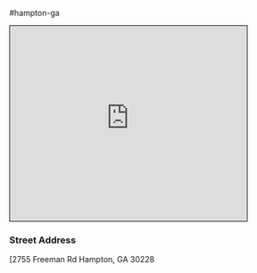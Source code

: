 #hampton-ga 
<iframe width="425" height="350" src="https://www.openstreetmap.org/export/embed.html?bbox=-84.31041240692139%2C33.467982656322356%2C-84.30062770843506%2C33.475222848811924&amp;layer=transportmap&amp;marker=33.471602828181226%2C-84.30552005767822" style="border: 1px solid black"></iframe>

<h3> Street Address </h3>
[2755 Freeman Rd
Hampton, GA  30228<a href="https://www.openstreetmap.org/?mlat=33.471603&amp;mlon=-84.305520#map=17/33.471603/-84.305520&amp;layers=T)